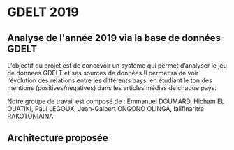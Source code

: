 # GDELT 2019

## Analyse de l'année 2019 via la base de données GDELT 

L’objectif du projet est de concevoir un système qui permet d’analyser le jeu de donnees GDELT et ses sources de données.Il permettra de voir l’évolution des relations entre les différents pays, en étudiant le ton des mentions (positives/negatives) dans les articles médias de chaque pays.

Notre groupe de travail est composé de : Emmanuel DOUMARD, Hicham EL OUATIKI, Paul LEGOUX, Jean-Galbert ONGONO OLINGA, Ialifinaritra RAKOTONIAINA

## Architecture proposée 




